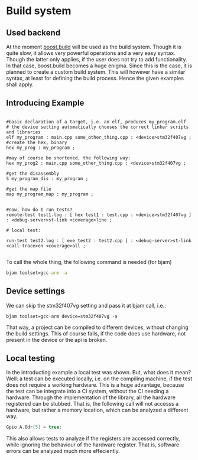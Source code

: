 # Build system

## Used backend

At the moment [boost.build](http://www.boost.org/build/) will be used as the build system. Though it is quite slow, it allows very powerful operations and a very easy syntax. Though the latter only applies, if the user does not try to add functionality. In that case, boost.build becomes a huge enigma.
Since this is the case, it is planned to create a custom build system. This will however have a similar syntax, at least for defining the build process. Hence the given examples shall apply.

## Introducing Example

```jam

#basic declaration of a target, i.e. an elf, produces my_program.elf
# the device setting automatically chooses the correct linker scripts and libraries
elf my_program : main.cpp some_other_thing.cpp : <device>stm32f407vg ;
#create the hex, binary
hex my_prog : my_program ;

#may of course be shortened, the following way:
hex my_prog2 : main.cpp some_other_thing.cpp : <device>stm32f407vg ;

#get the disassembly
S my_program_dis : my_program ;

#get the map file
map my_program_map : my_program ;


#now, how do I run tests?
remote-test test1.log : [ hex test1 : test.cpp : <device>stm32f407vg ] : <debug-server>st-link <coverage>line ;

# local test:

run-test test2.log : [ exe test2 : test2.cpp ] : <debug-server>st-link <call-trace>on <coverage>all ;


```

To call the whole thing, the following command is needed (for bjam)
```cmd
bjam toolset=gcc-arm -a
```

## Device settings

We can skip the <device>stm32f407vg setting and pass it at bjam call, i.e.:

```
bjam toolset=gcc-arm device=stm32f407vg -a
```

That way, a project can be compiled to different devices, without changing the build settings. This of course fails, if the code does use hardware, not present in the device or the api is broken.

## Local testing

In the introducting example a local test was shown. But, what does it mean? Well: a test can be executed locally, i.e. on the compiling machine, if the test does not require a working hardware. This is a huge advantage, because the test can be integrate into a CI system, without the CI needing a hardware.
Through the implementation of the library, all the hardware registered can be stubbed. That is, the following call will not accesss a hardware, but rather a memory location, which can be analyzed a different way.
```cpp
Gpio.A.Odr[5] = true;
``` 
This also allows tests to analyze if the registers are accessed correctly, while ignoring the behaviour of the hardware register. That is, software errors can be analyzed much more effeciently. 

